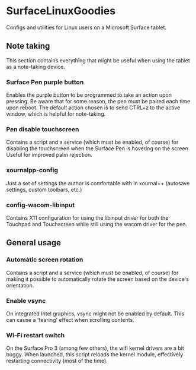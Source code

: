 # SurfaceLinuxGoodies
Configs and utilities for Linux users on a Microsoft Surface tablet.

## Note taking
This section contains everything that might be useful when using the tablet as a note-taking device.

### Surface Pen purple button
Enables the purple button to be programmed to take an action upon pressing. Be aware that for some reason, the pen must be paired each time upon reboot. The default action chosen is to send CTRL+z to the active window, which is helpful for note-taking.

### Pen disable touchscreen
Contains a script and a service (which must be enabled, of course) for disabling the touchscreen when the Surface Pen is hovering on the screen. Useful for improved palm rejection.

### xournalpp-config 
Just a set of settings the author is comfortable with in xournal++ (autosave settings, custom toolbars, etc.)

### config-wacom-libinput
Contains X11 configuration for using the libinput driver for both the Touchpad and Touchscreen while still using the wacom driver for the pen.

## General usage

### Automatic screen rotation
Contains a script and a service (which must be enabled, of course) for making it possible to automatically rotate the screen based on the device's orientation.

### Enable vsync
On integrated Intel graphics, vsync might not be enabled by default. This can cause a 'tearing' effect when scrolling contents.

### Wi-Fi restart switch
On the Surface Pro 3 (among few others), the wifi kernel drivers are a bit buggy. When launched, this script reloads the kernel module, effectively restarting connectivity (most of the time).
